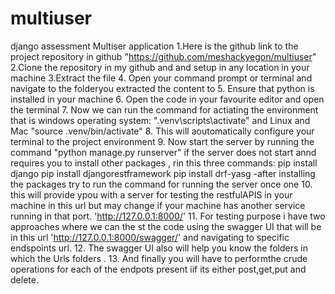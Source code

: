 # multiuser
django assessment
Multiser application 
1.Here is the github link to the project repository in github "https://github.com/meshackyegon/multiuser"
2.Clone the repository in my github and and setup in any location in your machine
3.Extract the file 
4. Open your command prompt or terminal and navigate to the folderyou extracted the content to 
5. Ensure that python is installed in your machine 
6. Open the code in your favourite editor and  open the terminal
7. Now we can run the command for actiating the environment that is windows operating system: ".venv\scripts\activate" and Linux and Mac "source .venv/bin/activate"
8. This will aoutomatically configure your terminal to the project environment
9. Now start the server by running the command  "python manage.py runserver"
if the  server does not start annd requires you to install other packages , rin this three commands: 
  pip install django
  pip install djangorestframework
  pip install drf-yasg
-after installing the packages try to run the command for running the server once one 
10. this will provide ypou with a server for testing the restfulAPIS in your machine in this url but may change if your machine has another service running in that port. 'http://127.0.0.1:8000/'
11. For testing purpose i have two approaches where we can the st the code using the swagger UI that will be in this url 'http://127.0.0.1:8000/swagger/' and navigating to specific endspoints url.
12. The swagger UI also will help you know the folders in which the Urls folders .
13. And finally you will have to performthe crude operations for each of the endpots present iif its either post,get,put and delete.
